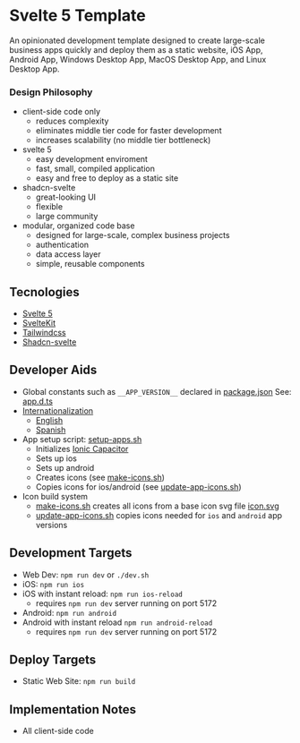 # Svelte 5 Template
An opinionated development template designed to create large-scale business apps quickly and deploy them as a static website, iOS App, Android App, Windows Desktop App, MacOS Desktop App, and Linux Desktop App.

### Design Philosophy
- client-side code only
    - reduces complexity
    - eliminates middle tier code for faster development
    - increases scalability (no middle tier bottleneck)
- svelte 5
    - easy development enviroment
    - fast, small, compiled application
    - easy and free to deploy as a static site
- shadcn-svelte
    - great-looking UI
    - flexible
    - large community
- modular, organized code base
    - designed for large-scale, complex business projects
    - authentication
    - data access layer
    - simple, reusable components

## Tecnologies

- [Svelte 5](https://svelte.dev/docs/svelte/overview)
- [SvelteKit](https://svelte.dev/docs/kit/introduction)
- [Tailwindcss](https://tailwindcss.com/docs/installation)
- [Shadcn-svelte](https://next.shadcn-svelte.com/docs)

## Developer Aids

- Global constants such as `__APP_VERSION__` declared in [package.json](/package.json) See: [app.d.ts](./src/app.d.ts)
- [Internationalization](./src/lib/i18n/index.ts)
    - [English](./src/lib/i18n/en.ts)
    - [Spanish](./src/lib/i18n/es.ts)
- App setup script: [setup-apps.sh](./setup-apps.sh)
    - Initializes [Ionic Capacitor](https://capacitorjs.com/docs/getting-started)
    - Sets up ios
    - Sets up android
    - Creates icons (see [make-icons.sh](./make-icons.sh))
    - Copies icons for ios/android (see [update-app-icons.sh](./update-app-icons.sh))
- Icon build system
    - [make-icons.sh](./make-icons.sh) creates all icons from a base icon svg file [icon.svg](./static/icon.svg)
    - [update-app-icons.sh](./update-app-icons.sh) copies icons needed for `ios` and `android` app versions

## Development Targets

- Web Dev: `npm run dev` or `./dev.sh`
- iOS: `npm run ios`
- iOS with instant reload: `npm run ios-reload`
    - requires `npm run dev` server running on port 5172
- Android: `npm run android`
- Android with instant reload `npm run android-reload`
    - requires `npm run dev` server running on port 5172

## Deploy Targets

- Static Web Site: `npm run build`

## Implementation Notes

- All client-side code
